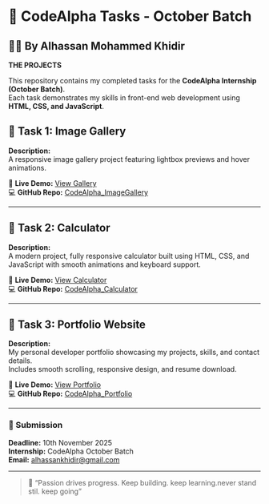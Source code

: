 # 🌟 CodeAlpha Tasks - October Batch
## 👨‍💻 By Alhassan Mohammed Khidir

**THE PROJECTS**
 
 This repository contains my completed tasks for the **CodeAlpha Internship (October Batch)**.  
Each task demonstrates my skills in front-end web development using **HTML, CSS, and JavaScript**.



## 📘 Task 1: Image Gallery
**Description:**  
A responsive image gallery project featuring lightbox previews and hover animations.

🔗 **Live Demo:** [View Gallery](https://eaglespy18.github.io/CodeAlpha_Image_Gallery/)  
💻 **GitHub Repo:** [CodeAlpha_ImageGallery](https://github.com/eaglespy18/CodeAlpha_ImageGallery)

---

## 🧮 Task 2: Calculator
**Description:**  
A modern project, fully responsive calculator built using HTML, CSS, and JavaScript with smooth animations and keyboard support.

🔗 **Live Demo:** [View Calculator](https://eaglespy18.github.io/CodeAlpha_Calculator/)  
💻 **GitHub Repo:** [CodeAlpha_Calculator](https://github.com/eaglespy18/CodeAlpha_Calculator)

---

## 💼 Task 3: Portfolio Website
**Description:**  
My personal developer portfolio showcasing my projects, skills, and contact details.  
Includes smooth scrolling, responsive design, and resume download.

🔗 **Live Demo:** [View Portfolio](https://eaglespy18.github.io/CodeAlpha_Portfolio/)  
💻 **GitHub Repo:** [CodeAlpha_Portfolio](https://github.com/eaglespy18/CodeAlpha_Portfolio)

---

### 📅 Submission
**Deadline:** 10th November 2025  
**Internship:** CodeAlpha October Batch  
**Email:** alhassankhidir@gmail.com

---
> 💬 “Passion drives progress. Keep building. keep learning.never stand stil. keep going”
